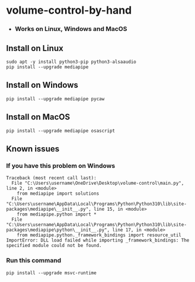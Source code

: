 # volume-control-by-hand
* ### Works on Linux, Windows and MacOS


## Install on Linux
```
sudo apt -y install python3-pip python3-alsaaudio
pip install --upgrade mediapipe
```

## Install on Windows
```
pip install --upgrade mediapipe pycaw
```

## Install on MacOS
```
pip install --upgrade mediapipe osascript
```


## Known issues

### If you have this problem on Windows
```
Traceback (most recent call last):
  File "C:\Users\username\OneDrive\Desktop\volume-control\main.py", line 2, in <module>
    from mediapipe import solutions
  File "C:\Users\username\AppData\Local\Programs\Python\Python310\lib\site-packages\mediapipe\__init__.py", line 15, in <module>
    from mediapipe.python import *
  File "C:\Users\username\AppData\Local\Programs\Python\Python310\lib\site-packages\mediapipe\python\__init__.py", line 17, in <module>
    from mediapipe.python._framework_bindings import resource_util
ImportError: DLL load failed while importing _framework_bindings: The specified module could not be found.
```
### Run this command
```
pip install --upgrade msvc-runtime
```
